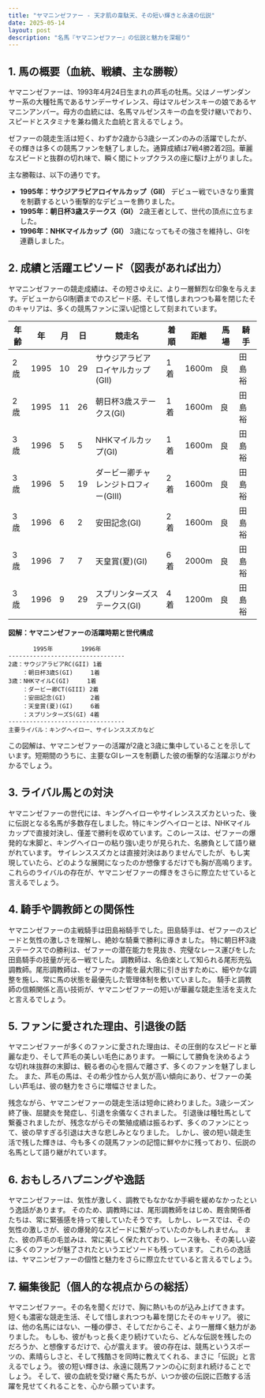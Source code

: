```yaml
---
title: "ヤマニンゼファー - 天才肌の韋駄天、その短い輝きと永遠の伝説"
date: 2025-05-14
layout: post
description: "名馬『ヤマニンゼファー』の伝説と魅力を深堀り"
---
```


## 1. 馬の概要（血統、戦績、主な勝鞍）

ヤマニンゼファーは、1993年4月24日生まれの芦毛の牡馬。父はノーザンダンサー系の大種牡馬であるサンデーサイレンス、母はマルゼンスキーの娘であるヤマニンアンバー。母方の血統には、名馬マルゼンスキーの血を受け継いでおり、スピードとスタミナを兼ね備えた血統と言えるでしょう。  

ゼファーの競走生活は短く、わずか2歳から3歳シーズンのみの活躍でしたが、その輝きは多くの競馬ファンを魅了しました。通算成績は7戦4勝2着2回。華麗なスピードと抜群の切れ味で、瞬く間にトップクラスの座に駆け上がりました。

主な勝鞍は、以下の通りです。

* **1995年：サウジアラビアロイヤルカップ（GII）**  デビュー戦でいきなり重賞を制覇するという衝撃的なデビューを飾りました。
* **1995年：朝日杯3歳ステークス（GI）** 2歳王者として、世代の頂点に立ちました。
* **1996年：NHKマイルカップ（GI）**  3歳になってもその強さを維持し、GIを連覇しました。


## 2. 成績と活躍エピソード（図表があれば出力）


ヤマニンゼファーの競走成績は、その短さゆえに、より一層鮮烈な印象を与えます。デビューからGI制覇までのスピード感、そして惜しまれつつも幕を閉じたそのキャリアは、多くの競馬ファンに深い記憶として刻まれています。

| 年齢 | 年 | 月 | 日 | 競走名 | 着順 | 距離 | 馬場 | 騎手 |
|---|---|---|---|---|---|---|---|---|
| 2歳 | 1995 | 10 | 29 | サウジアラビアロイヤルカップ(GII) | 1着 | 1600m | 良 | 田島裕 |
| 2歳 | 1995 | 11 | 26 | 朝日杯3歳ステークス(GI) | 1着 | 1600m | 良 | 田島裕 |
| 3歳 | 1996 | 5 | 5 | NHKマイルカップ(GI) | 1着 | 1600m | 良 | 田島裕 |
| 3歳 | 1996 | 5 | 19 | ダービー卿チャレンジトロフィー(GIII) | 2着 | 1600m | 良 | 田島裕 |
| 3歳 | 1996 | 6 | 2 | 安田記念(GI) | 2着 | 1600m | 良 | 田島裕 |
| 3歳 | 1996 | 7 | 7 | 天皇賞(夏)(GI) | 6着 | 2000m | 良 | 田島裕 |
| 3歳 | 1996 | 9 | 29 | スプリンターズステークス(GI) | 4着 | 1200m | 良 | 田島裕 |


**図解：ヤマニンゼファーの活躍時期と世代構成**

```
       1995年        1996年
---------------------------------
2歳：サウジアラビアRC(GII) 1着
    ：朝日杯3歳S(GI)     1着
3歳：NHKマイルC(GI)     1着
    ：ダービー卿CT(GIII) 2着
    ：安田記念(GI)       2着
    ：天皇賞(夏)(GI)     6着
    ：スプリンターズS(GI) 4着
---------------------------------
主要ライバル：キングヘイロー、サイレンススズカなど
```

この図解は、ヤマニンゼファーの活躍が2歳と3歳に集中していることを示しています。短期間のうちに、主要なGIレースを制覇した彼の衝撃的な活躍ぶりがわかるでしょう。


## 3. ライバル馬との対決

ヤマニンゼファーの世代には、キングヘイローやサイレンススズカといった、後に伝説となる名馬が多数存在しました。特にキングヘイローとは、NHKマイルカップで直接対決し、僅差で勝利を収めています。このレースは、ゼファーの爆発的な末脚と、キングヘイローの粘り強い走りが見られた、名勝負として語り継がれています。  サイレンススズカとは直接対決はありませんでしたが、もし実現していたら、どのような展開になったのか想像するだけでも胸が高鳴ります。  これらのライバルの存在が、ヤマニンゼファーの輝きをさらに際立たせていると言えるでしょう。


## 4. 騎手や調教師との関係性

ヤマニンゼファーの主戦騎手は田島裕騎手でした。田島騎手は、ゼファーのスピードと気性の激しさを理解し、絶妙な騎乗で勝利に導きました。  特に朝日杯3歳ステークスでの勝利は、ゼファーの潜在能力を見抜き、完璧なレース運びをした田島騎手の技量が光る一戦でした。  調教師は、名伯楽として知られる尾形充弘調教師。尾形調教師は、ゼファーの才能を最大限に引き出すために、細やかな調整を施し、常に馬の状態を最優先した管理体制を敷いていました。  騎手と調教師の信頼関係と高い技術が、ヤマニンゼファーの短いが華麗な競走生活を支えたと言えるでしょう。


## 5. ファンに愛された理由、引退後の話

ヤマニンゼファーが多くのファンに愛された理由は、その圧倒的なスピードと華麗な走り、そして芦毛の美しい毛色にあります。  一瞬にして勝負を決めるような切れ味抜群の末脚は、観る者の心を掴んで離さず、多くのファンを魅了しました。  また、芦毛の馬は、その希少性から人気が高い傾向にあり、ゼファーの美しい芦毛は、彼の魅力をさらに増幅させました。

残念ながら、ヤマニンゼファーの競走生活は短命に終わりました。3歳シーズン終了後、屈腱炎を発症し、引退を余儀なくされました。  引退後は種牡馬として繋養されましたが、残念ながらその繁殖成績は振るわず、多くのファンにとって、彼の早すぎる引退は大きな悲しみとなりました。 しかし、彼の短い競走生活で残した輝きは、今も多くの競馬ファンの記憶に鮮やかに残っており、伝説の名馬として語り継がれています。


## 6. おもしろハプニングや逸話

ヤマニンゼファーは、気性が激しく、調教でもなかなか手綱を緩めなかったという逸話があります。  そのため、調教時には、尾形調教師をはじめ、厩舎関係者たちは、常に緊張感を持って接していたそうです。  しかし、レースでは、その気性の激しさが、彼の爆発的なスピードに繋がっていたのかもしれません。  また、彼の芦毛の毛並みは、常に美しく保たれており、レース後も、その美しい姿に多くのファンが魅了されたというエピソードも残っています。  これらの逸話は、ヤマニンゼファーの個性と魅力をさらに際立たせていると言えるでしょう。


## 7. 編集後記（個人的な視点からの総括）

ヤマニンゼファー。その名を聞くだけで、胸に熱いものが込み上げてきます。  短くも濃密な競走生活、そして惜しまれつつも幕を閉じたそのキャリア。  彼には、他の名馬にはない、一種の儚さ、そしてだからこそ、より一層輝く魅力がありました。  もしも、彼がもっと長く走り続けていたら、どんな伝説を残したのだろうか、と想像するだけで、心が震えます。  彼の存在は、競馬というスポーツの、素晴らしさと、そして残酷さを同時に教えてくれる、まさに「伝説」と言えるでしょう。  彼の短い輝きは、永遠に競馬ファンの心に刻まれ続けることでしょう。  そして、彼の血統を受け継ぐ馬たちが、いつか彼の伝説に匹敵する活躍を見せてくれることを、心から願っています。
